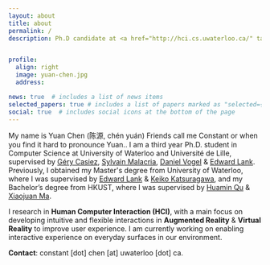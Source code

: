 ```yaml
---
layout: about
title: about
permalink: /
description: Ph.D candidate at <a href="http://hci.cs.uwaterloo.ca/" target="_blank">WaterlooHCI</a> & <a href="https://loki.lille.inria.fr/index.html" target="_blank">Loki</a>.


profile:
  align: right
  image: yuan-chen.jpg
  address:

news: true  # includes a list of news items
selected_papers: true # includes a list of papers marked as "selected={true}"
social: true  # includes social icons at the bottom of the page
---
```


My name is <span id="nametip"> Yuan Chen (陈源, chén yuán) <span class="nametiptext"> Friends call me Constant or when you find it hard to pronounce Yuan.</span></span>. I am a third year Ph.D. student in Computer Science at University of Waterloo and Université de Lille, supervised by <a href="https://loki.lille.inria.fr/~casiez/" target="_blank">Géry Casiez</a>, <a href="http://www.malacria.com/" target="_blank">Sylvain Malacria</a>, <a href="https://www.nonsequitoria.com/" target="_blank">Daniel Vogel</a> & <a href="https://cs.uwaterloo.ca/~lank/" target="_blank">Edward Lank</a>. Previously, I obtained my Master's degree from University of Waterloo, where I was supervised by <a href="https://cs.uwaterloo.ca/~lank/" target="_blank">Edward Lank</a> & <a href="https://scholar.google.ca/citations?user=3K7slmwAAAAJ&hl=en" target="_blank">Keiko Katsuragawa</a>, and my Bachelor’s degree from HKUST, where I was supervised by <a href="http://www.huamin.org/index.htm" target="_blank">Huamin Qu</a> & <a href="https://www.cse.ust.hk/~mxj/" target="_blank">Xiaojuan Ma</a>.

I research in <strong>Human Computer Interaction (HCI)</strong>, with a main focus on developing intuitive and flexible interactions in <strong>Augmented Reality</strong> & <strong>Virtual Reality</strong> to improve user experience. I am currently working on enabling interactive experience on everyday surfaces in our environment.

<strong>Contact</strong>: constant [dot] chen [at] uwaterloo [dot] ca.
